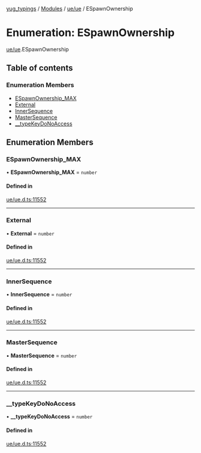 [yug_typings](../README.md) / [Modules](../modules.md) / [ue/ue](../modules/ue_ue.md) / ESpawnOwnership

# Enumeration: ESpawnOwnership

[ue/ue](../modules/ue_ue.md).ESpawnOwnership

## Table of contents

### Enumeration Members

- [ESpawnOwnership\_MAX](ue_ue.ESpawnOwnership.md#espawnownership_max)
- [External](ue_ue.ESpawnOwnership.md#external)
- [InnerSequence](ue_ue.ESpawnOwnership.md#innersequence)
- [MasterSequence](ue_ue.ESpawnOwnership.md#mastersequence)
- [\_\_typeKeyDoNoAccess](ue_ue.ESpawnOwnership.md#__typekeydonoaccess)

## Enumeration Members

### ESpawnOwnership\_MAX

• **ESpawnOwnership\_MAX** = `number`

#### Defined in

[ue/ue.d.ts:11552](https://github.com/YugMetaverse/yug_typings/blob/25cad34/ue/ue.d.ts#L11552)

___

### External

• **External** = `number`

#### Defined in

[ue/ue.d.ts:11552](https://github.com/YugMetaverse/yug_typings/blob/25cad34/ue/ue.d.ts#L11552)

___

### InnerSequence

• **InnerSequence** = `number`

#### Defined in

[ue/ue.d.ts:11552](https://github.com/YugMetaverse/yug_typings/blob/25cad34/ue/ue.d.ts#L11552)

___

### MasterSequence

• **MasterSequence** = `number`

#### Defined in

[ue/ue.d.ts:11552](https://github.com/YugMetaverse/yug_typings/blob/25cad34/ue/ue.d.ts#L11552)

___

### \_\_typeKeyDoNoAccess

• **\_\_typeKeyDoNoAccess** = `number`

#### Defined in

[ue/ue.d.ts:11552](https://github.com/YugMetaverse/yug_typings/blob/25cad34/ue/ue.d.ts#L11552)

